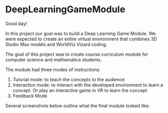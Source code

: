 # DeepLearningGameModule

Good day!

In this project our goal was to build a Deep Learning Game Module. We were expected to create
an entire virtual environment that combines 3D Studio Max models and WorldViz Vizard coding.

The goal of this project was to create course curriculum module for computer science and
mathematics students.

The module had three modes of instructions:
1. Tutorial mode: to teach the concepts to the audience
2. Interaction mode: to interact with the developed environment to learn a concept. Or play an
interactive game in VR to learn the concept.
3. Feedback Mode

Several screenshots below outline what the final module looked like:

